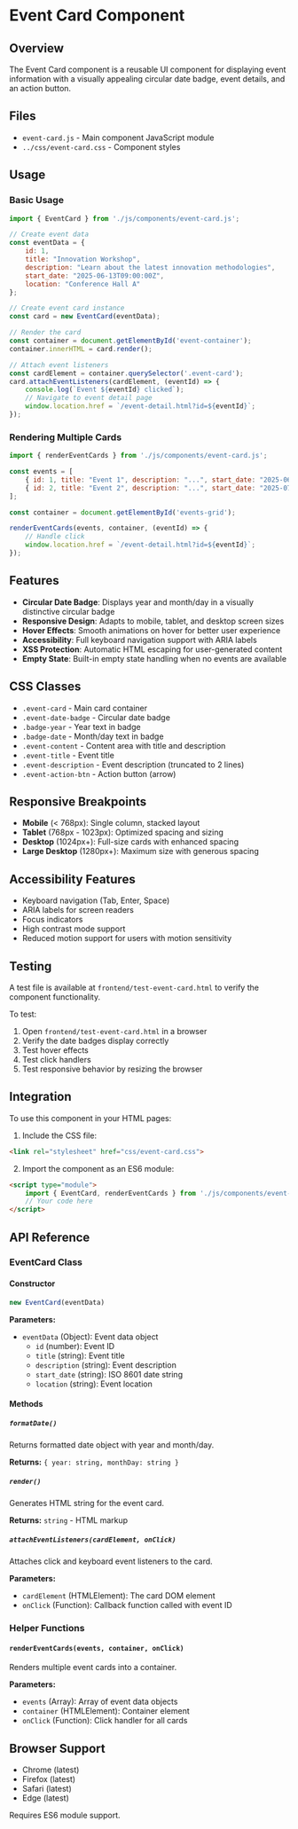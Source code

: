 # Event Card Component

## Overview

The Event Card component is a reusable UI component for displaying event information with a visually appealing circular date badge, event details, and an action button.

## Files

- `event-card.js` - Main component JavaScript module
- `../css/event-card.css` - Component styles

## Usage

### Basic Usage

```javascript
import { EventCard } from './js/components/event-card.js';

// Create event data
const eventData = {
    id: 1,
    title: "Innovation Workshop",
    description: "Learn about the latest innovation methodologies",
    start_date: "2025-06-13T09:00:00Z",
    location: "Conference Hall A"
};

// Create event card instance
const card = new EventCard(eventData);

// Render the card
const container = document.getElementById('event-container');
container.innerHTML = card.render();

// Attach event listeners
const cardElement = container.querySelector('.event-card');
card.attachEventListeners(cardElement, (eventId) => {
    console.log(`Event ${eventId} clicked`);
    // Navigate to event detail page
    window.location.href = `/event-detail.html?id=${eventId}`;
});
```

### Rendering Multiple Cards

```javascript
import { renderEventCards } from './js/components/event-card.js';

const events = [
    { id: 1, title: "Event 1", description: "...", start_date: "2025-06-13T09:00:00Z" },
    { id: 2, title: "Event 2", description: "...", start_date: "2025-07-20T10:00:00Z" }
];

const container = document.getElementById('events-grid');

renderEventCards(events, container, (eventId) => {
    // Handle click
    window.location.href = `/event-detail.html?id=${eventId}`;
});
```

## Features

- **Circular Date Badge**: Displays year and month/day in a visually distinctive circular badge
- **Responsive Design**: Adapts to mobile, tablet, and desktop screen sizes
- **Hover Effects**: Smooth animations on hover for better user experience
- **Accessibility**: Full keyboard navigation support with ARIA labels
- **XSS Protection**: Automatic HTML escaping for user-generated content
- **Empty State**: Built-in empty state handling when no events are available

## CSS Classes

- `.event-card` - Main card container
- `.event-date-badge` - Circular date badge
- `.badge-year` - Year text in badge
- `.badge-date` - Month/day text in badge
- `.event-content` - Content area with title and description
- `.event-title` - Event title
- `.event-description` - Event description (truncated to 2 lines)
- `.event-action-btn` - Action button (arrow)

## Responsive Breakpoints

- **Mobile** (< 768px): Single column, stacked layout
- **Tablet** (768px - 1023px): Optimized spacing and sizing
- **Desktop** (1024px+): Full-size cards with enhanced spacing
- **Large Desktop** (1280px+): Maximum size with generous spacing

## Accessibility Features

- Keyboard navigation (Tab, Enter, Space)
- ARIA labels for screen readers
- Focus indicators
- High contrast mode support
- Reduced motion support for users with motion sensitivity

## Testing

A test file is available at `frontend/test-event-card.html` to verify the component functionality.

To test:
1. Open `frontend/test-event-card.html` in a browser
2. Verify the date badges display correctly
3. Test hover effects
4. Test click handlers
5. Test responsive behavior by resizing the browser

## Integration

To use this component in your HTML pages:

1. Include the CSS file:
```html
<link rel="stylesheet" href="css/event-card.css">
```

2. Import the component as an ES6 module:
```html
<script type="module">
    import { EventCard, renderEventCards } from './js/components/event-card.js';
    // Your code here
</script>
```

## API Reference

### EventCard Class

#### Constructor
```javascript
new EventCard(eventData)
```

**Parameters:**
- `eventData` (Object): Event data object
  - `id` (number): Event ID
  - `title` (string): Event title
  - `description` (string): Event description
  - `start_date` (string): ISO 8601 date string
  - `location` (string): Event location

#### Methods

##### `formatDate()`
Returns formatted date object with year and month/day.

**Returns:** `{ year: string, monthDay: string }`

##### `render()`
Generates HTML string for the event card.

**Returns:** `string` - HTML markup

##### `attachEventListeners(cardElement, onClick)`
Attaches click and keyboard event listeners to the card.

**Parameters:**
- `cardElement` (HTMLElement): The card DOM element
- `onClick` (Function): Callback function called with event ID

### Helper Functions

#### `renderEventCards(events, container, onClick)`
Renders multiple event cards into a container.

**Parameters:**
- `events` (Array): Array of event data objects
- `container` (HTMLElement): Container element
- `onClick` (Function): Click handler for all cards

## Browser Support

- Chrome (latest)
- Firefox (latest)
- Safari (latest)
- Edge (latest)

Requires ES6 module support.
